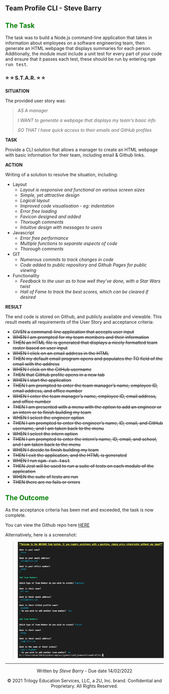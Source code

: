 ## Team Profile CLI - Steve Barry

## <span style="color:green"> The Task</span>

The task was to build a Node.js command-line application that takes in information about employees on a software engineering team, then generate an HTML webpage that displays summaries for each person. Additionally, the module must include a unit test for every part of your code and ensure that it passes each test, these should be run by entering <span style="font-family: monospace, monospace;">npm run test</span>.

### ⭐ ⭐ S.T.A.R. ⭐ ⭐

**SITUATION**

The provided user story was: 

> <span style="font-style:italic">AS A manager</span>
> 
> <span style="font-style:italic">I WANT to generate a webpage that displays my team's basic info</span>
>
> <span style="font-style:italic">SO THAT I have quick access to their emails and GitHub profiles</span>

**TASK**

Provide a CLI solution that allows a manager to create an HTML webpage with basic information for their team, including email & Github links.

**ACTION**

Writing of a solution to resolve the situation, including:
* Layout
  * *Layout is responsive and functional on various screen sizes*
  * *Simple, yet attractive design*
  * *Logical layout*
  * *Improved code visualisation - eg: indentation*
  * *Error free loading*
  * *Favicon designed and added*
  * *Thorough comments*
  * *Intuitive design with messages to users*
* Javascript
  * *Error free performance*
  * *Multiple functions to separate aspects of code*
  * *Thorough comments*
* GIT
  * *Numerous commits to track changes in code*
  * *Code added to public repository and Github Pages for public viewing*
* Functionality
  * *Feedback to the user as to how well they've done, with a Star Wars twist*
  * *Hall of Fame to track the best scores, which can be cleared if desired*

**RESULT**

The end code is stored on Github, and publicly available and viewable. This result meets all requirements of the User Story and acceptance criteria:

* ~~GIVEN a command-line application that accepts user input~~
* ~~WHEN I am prompted for my team members and their information~~
* ~~THEN an HTML file is generated that displays a nicely formatted team roster based on user input~~
* ~~WHEN I click on an email address in the HTML~~
* ~~THEN my default email program opens and populates the TO field of the email with the address~~
* ~~WHEN I click on the GitHub username~~
* ~~THEN that GitHub profile opens in a new tab~~
* ~~WHEN I start the application~~
* ~~THEN I am prompted to enter the team manager’s name, employee ID, email address, and office number~~
* ~~WHEN I enter the team manager’s name, employee ID, email address, and office number~~
* ~~THEN I am presented with a menu with the option to add an engineer or an intern or to finish building my team~~
* ~~WHEN I select the engineer option~~
* ~~THEN I am prompted to enter the engineer’s name, ID, email, and GitHub username, and I am taken back to the menu~~
* ~~WHEN I select the intern option~~
* ~~THEN I am prompted to enter the intern’s name, ID, email, and school, and I am taken back to the menu~~
* ~~WHEN I decide to finish building my team~~
* ~~THEN I exit the application, and the HTML is generated~~
* ~~WHEN I run <span style="font-family: monospace, monospace;">npm run test</span>~~
* ~~THEN Jest will be used to run a suite of tests on each module of the application~~
* ~~WHEN the suite of tests are run~~
* ~~THEN there are no fails or errors~~

## <span style="color:green"> The Outcome</span>

As the acceptance criteria has been met and exceeded, the task is now complete. 

You can view the Github repo here [HERE](https://github.com/NBS5000/teamProfile/)

Alternatively, here is a screenshot:

> ![Screenshot of Team Profile CLI](./assets/images/screen.png "Screenshot of Team Profile CLI")

---
<p style="text-align:center;">Written by <span style="font-style:italic">Steve Barry</span> - Due date 14/02/2022</p>

<p style="text-align:center;">© 2021 Trilogy Education Services, LLC, a 2U, Inc. brand. Confidential and Proprietary. All Rights Reserved.</p>
